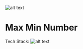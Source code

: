 ![alt text](https://i.imgur.com/qINHFQ3.png "Number Prototype")

# Max Min Number

Tech Stack:
![alt text](https://i.imgur.com/nYUwci7.jpg "JavaScript")

